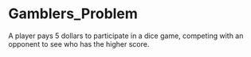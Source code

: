 # Gamblers_Problem
A player pays 5 dollars to participate in a dice game, competing with an opponent to see who has the higher score.
